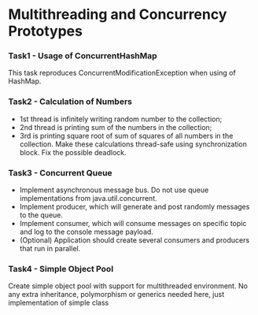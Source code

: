 # Multithreading and Concurrency Prototypes

### Task1 - Usage of ConcurrentHashMap 
This task reproduces ConcurrentModificationException when using of HashMap.

### Task2 - Calculation of Numbers
* 1st thread is infinitely writing random number to the collection;
* 2nd thread is printing sum of the numbers in the collection;
* 3rd is printing square root of sum of squares of all numbers in the collection.
Make these calculations thread-safe using synchronization block. Fix the possible deadlock.

### Task3 - Concurrent Queue
* Implement asynchronous message bus. Do not use queue implementations from java.util.concurrent.
* Implement producer, which will generate and post randomly messages to the queue.
* Implement consumer, which will consume messages on specific topic and log to the console message payload.
* (Optional) Application should create several consumers and producers that run in parallel.

### Task4 - Simple Object Pool
Create simple object pool with support for multithreaded environment. No any extra inheritance, polymorphism or generics needed here, just implementation of simple class